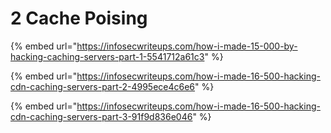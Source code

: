 # 2️ Cache Poising

{% embed url="https://infosecwriteups.com/how-i-made-15-000-by-hacking-caching-servers-part-1-5541712a61c3" %}

{% embed url="https://infosecwriteups.com/how-i-made-16-500-hacking-cdn-caching-servers-part-2-4995ece4c6e6" %}

{% embed url="https://infosecwriteups.com/how-i-made-16-500-hacking-cdn-caching-servers-part-3-91f9d836e046" %}
